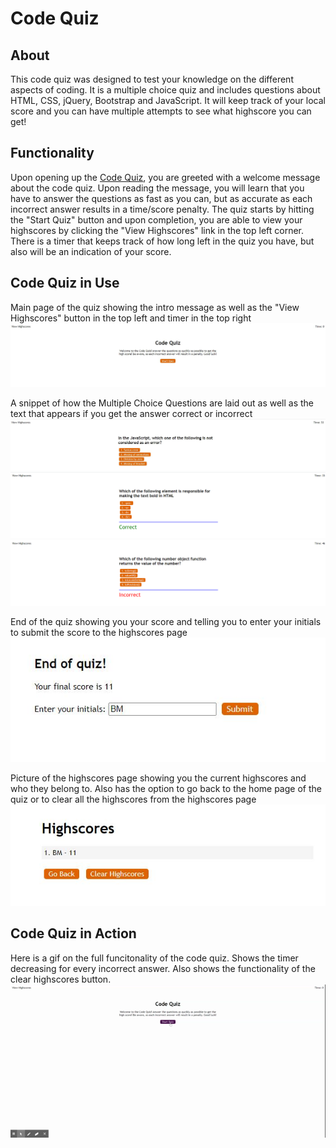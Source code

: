 # Code Quiz

## About
This code quiz was designed to test your knowledge on the different aspects of coding. It is a multiple choice quiz and includes questions about HTML, CSS, jQuery, Bootstrap and JavaScript. It will keep track of your local score and you can have multiple attempts to see what highscore you can get!

## Functionality
Upon opening up the [Code Quiz](https://bdjm94.github.io/WebAPI-Code-Quiz/), you are greeted with a welcome message about the code quiz. Upon reading the message, you will learn that you have to answer the questions as fast as you can, but as accurate as each incorrect answer results in a time/score penalty. The quiz starts by hitting the "Start Quiz" button and upon completion, you are able to view your highscores by clicking the "View Highscores" link in the top left corner. There is a timer that keeps track of how long left in the quiz you have, but also will be an indication of your score.

## Code Quiz in Use
Main page of the quiz showing the intro message as well as the "View Highscores" button in the top left and timer in the top right
![Home Page](./assets/images/CodeQuiz-Home.JPG)

A snippet of how the Multiple Choice Questions are laid out as well as the text that appears if you get the answer correct or incorrect
![MCQs](./assets/images/MCQ.JPG)
![Correct Answer](./assets/images/Correct.png)
![Incorrect Answer](./assets/images/Incorrect.png)

End of the quiz showing you your score and telling you to enter your initials to submit the score to the highscores page
![Quiz End](./assets/images/Quiz-End.JPG)

Picture of the highscores page showing you the current highscores and who they belong to. Also has the option to go back to the home page of the quiz or to clear all the highscores from the highscores page
![Highscores](./assets/images/Highscores-page.JPG)

## Code Quiz in Action
Here is a gif on the full funcitonality of the code quiz. Shows the timer decreasing for every incorrect answer. Also shows the functionality of the clear highscores button.
![Full Quiz](./assets/images/Full-Quiz.GIF)